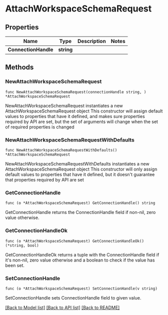 # AttachWorkspaceSchemaRequest

## Properties

Name | Type | Description | Notes
------------ | ------------- | ------------- | -------------
**ConnectionHandle** | **string** |  | 

## Methods

### NewAttachWorkspaceSchemaRequest

`func NewAttachWorkspaceSchemaRequest(connectionHandle string, ) *AttachWorkspaceSchemaRequest`

NewAttachWorkspaceSchemaRequest instantiates a new AttachWorkspaceSchemaRequest object
This constructor will assign default values to properties that have it defined,
and makes sure properties required by API are set, but the set of arguments
will change when the set of required properties is changed

### NewAttachWorkspaceSchemaRequestWithDefaults

`func NewAttachWorkspaceSchemaRequestWithDefaults() *AttachWorkspaceSchemaRequest`

NewAttachWorkspaceSchemaRequestWithDefaults instantiates a new AttachWorkspaceSchemaRequest object
This constructor will only assign default values to properties that have it defined,
but it doesn't guarantee that properties required by API are set

### GetConnectionHandle

`func (o *AttachWorkspaceSchemaRequest) GetConnectionHandle() string`

GetConnectionHandle returns the ConnectionHandle field if non-nil, zero value otherwise.

### GetConnectionHandleOk

`func (o *AttachWorkspaceSchemaRequest) GetConnectionHandleOk() (*string, bool)`

GetConnectionHandleOk returns a tuple with the ConnectionHandle field if it's non-nil, zero value otherwise
and a boolean to check if the value has been set.

### SetConnectionHandle

`func (o *AttachWorkspaceSchemaRequest) SetConnectionHandle(v string)`

SetConnectionHandle sets ConnectionHandle field to given value.



[[Back to Model list]](../README.md#documentation-for-models) [[Back to API list]](../README.md#documentation-for-api-endpoints) [[Back to README]](../README.md)


